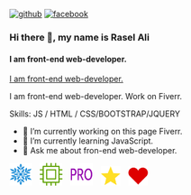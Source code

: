 [<img src='https://cdn.jsdelivr.net/npm/simple-icons@3.0.1/icons/github.svg' alt='github' height='40'>](https://github.com/https://github.com/Wd-Rasel)  [<img src='https://cdn.jsdelivr.net/npm/simple-icons@3.0.1/icons/facebook.svg' alt='facebook' height='40'>](https://www.facebook.com/https://www.facebook.com/profile.php?id=100035641064739)

### Hi there 👋, my name is Rasel Ali
#### I am front-end web-developer.

[I am front-end web-developer.](https://scontent.fdac22-1.fna.fbcdn.net/v/t39.30808-6/c0.62.472.472a/s526x395/256525390_603676084163755_5325021752470396710_n.jpg?_nc_cat=101&ccb=1-5&_nc_sid=09cbfe&_nc_ohc=8Vmi0ovVaHIAX9WQ66X&tn=bPKtVh-q8OJQ7G6W&_nc_ht=scontent.fdac22-1.fna&oh=00_AT8qXo2r32T9XjsgFQ8GcHOhHHdiwuBwYIvE_d2z03WyLA&oe=61CDD222)

I am front-end web-developer. Work on Fiverr.

Skills:  JS / HTML / CSS/BOOTSTRAP/JQUERY

- 🔭 I’m currently working on this page Fiverr. 
- 🌱 I’m currently learning JavaScript. 
- 💬 Ask me about fron-end web-developer. 
  

<a href='https://archiveprogram.github.com/'><img src='https://raw.githubusercontent.com/acervenky/animated-github-badges/master/assets/acbadge.gif' width='40' height='40'></a> <a href='https://docs.github.com/en/developers'><img src='https://raw.githubusercontent.com/acervenky/animated-github-badges/master/assets/devbadge.gif' width='40' height='40'></a> <a href='https://github.com/pricing'><img src='https://raw.githubusercontent.com/acervenky/animated-github-badges/master/assets/pro.gif' width='40' height='40'></a> <a href='https://stars.github.com/'><img src='https://raw.githubusercontent.com/acervenky/animated-github-badges/master/assets/starbadge.gif' width='35' height='35'></a> <a href='https://docs.github.com/en/github/supporting-the-open-source-community-with-github-sponsors'><img src='https://raw.githubusercontent.com/acervenky/animated-github-badges/master/assets/sponsorbadge.gif' width='35' height='35'></a> 

  
